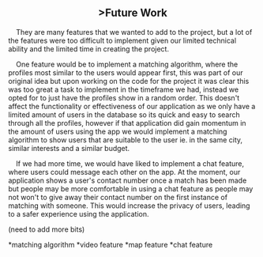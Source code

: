 <h2 align="center">>Future Work</h2>

<p>&nbsp;&nbsp;&nbsp;&nbsp;They are many features that we wanted to add to the project, but a lot of the features were too difficult to implement given our limited technical ability and the limited time in creating the project.</p>


<p>&nbsp;&nbsp;&nbsp;&nbsp;One feature would be to implement a matching algorithm, where the profiles most similar to the users would appear first, this was part of our original idea but upon working on the code for the project it was clear this was too great a task to implement in the timeframe we had, instead we opted for to 
just have the profiles show in a random order. This doesn't affect the functionality or effectiveness of our application as we only have a limited amount 
of users in the database so its quick and easy to search through all the profiles, however if that application did gain momentum in the amount of users 
using the app we would implement a matching algorithm to show users that are suitable to the user ie. in the same city, similar interests and a similar 
budget.</p>

<p>&nbsp;&nbsp;&nbsp;&nbsp;If we had more time, we would have liked to implement a chat feature, where users could message each other on the app. At the moment, our application shows a user's contact number once a match has been made but people may be more comfortable in using a chat feature as people may not won't to give away 
their contact number on the first instance of matching with someone. This would increase the privacy of users, leading to a safer experience using the 
application.</p>

(need to add more bits)






*matching algorithm
*video feature
*map feature
*chat feature

